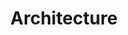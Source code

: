 ---
layout: photo_set
title: Architecture
permalink: /architecture/
description: "An example photo gallery."

photos:
    set: architecture
    size: 5
---